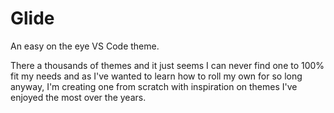 # Glide
An easy on the eye VS Code theme.

There a thousands of themes and it just seems I can never find one to 100% fit my needs and as I've wanted to learn how to roll my own for so long anyway, I'm creating one from scratch with inspiration on themes I've enjoyed the most over the years.
